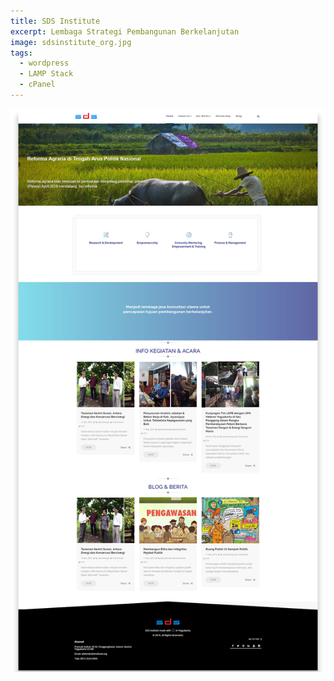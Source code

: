 ```yaml
---
title: SDS Institute
excerpt: Lembaga Strategi Pembangunan Berkelanjutan
image: sdsinstitute_org.jpg
tags:
  - wordpress
  - LAMP Stack
  - cPanel
---
```


<a href="//sdsinstitute.org"><img class="imgfull" alt="SDS Institute" title="SDS Institute" src="/images/sdsinstitute_org.jpg"></a>
